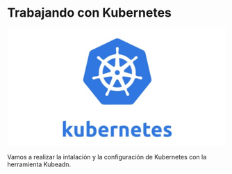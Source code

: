 # Trabajando con Kubernetes

![Kubernetes](image/Kubernetes.jpg)

Vamos a realizar la intalación y la configuración de Kubernetes con la herramienta Kubeadn.
